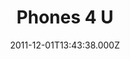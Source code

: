 ---
date: 2011-12-01T13:43:38.000Z
title: Phones 4 U
latitude: 52.05774642946335
longitude: 1.1553040885820431
url: http://www.phones4u.co.uk
category: checkin
---